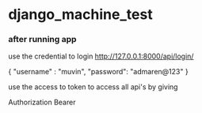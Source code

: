 # django_machine_test

<h3> after running app </h3>

use the credential to login
http://127.0.0.1:8000/api/login/

{
  "username" : "muvin",
  "password": "admaren@123"
}

use the access to token to access all api's
by giving 

Authorization Bearer <token>